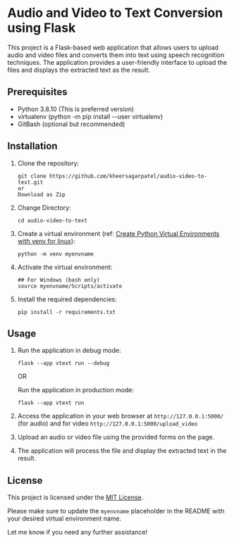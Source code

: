 # Audio and Video to Text Conversion using Flask

This project is a Flask-based web application that allows users to upload audio and video files and converts them into text using speech recognition techniques. The application provides a user-friendly interface to upload the files and displays the extracted text as the result.

## Prerequisites

- Python 3.8.10 (This is preferred version)
- virtualenv (python -m pip install --user virtualenv)
- GitBash (optional but recommended)

## Installation

1. Clone the repository:

   ```shell
   git clone https://github.com/kheersagarpatel/audio-video-to-text.git
   or
   Download as Zip
   ```

2. Change Directory:

   ```shell
   cd audio-video-to-text
   ```

3. Create a virtual environment (ref: [Create Python Virtual Environments with venv for linux](https://developers.knowivate.com/@kheersagar/creating-python-virtual-environments-on-ubuntu-with-venv)):

   ```shell
   python -m venv myenvname
   ```

3. Activate the virtual environment:

   ```shell
   ## For Windows (bash only)
   source myenvname/Scripts/activate
   ```

4. Install the required dependencies:

   ```shell
   pip install -r requirements.txt
   ```

## Usage

1. Run the application in debug mode:

   ```shell
   flask --app vtext run --debug
   ```

   OR

   Run the application in production mode:

   ```shell
   flask --app vtext run
   ```

2. Access the application in your web browser at `http://127.0.0.1:5000/` (for audio) and for video `http://127.0.0.1:5000/upload_video`

3. Upload an audio or video file using the provided forms on the page.

4. The application will process the file and display the extracted text in the result.

## License

This project is licensed under the [MIT License](LICENSE).

Please make sure to update the `myenvname` placeholder in the README with your desired virtual environment name.

Let me know if you need any further assistance!